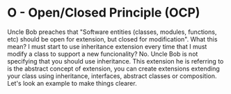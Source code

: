# **O - Open/Closed Principle (OCP)**

Uncle Bob preaches that "Software entities (classes, modules, functions, etc) should be open for extension, but closed for modification". What this mean? I must start to use inheritance extension every time that I must modify a class to support a new funcionality? No. Uncle Bob is not specifying that you should use inheritance. This extension he is referring to is the abstract concept of extension, you can create extensions extending your class using inheritance, interfaces, abstract classes or composition. Let's look an example to make things clearer.

